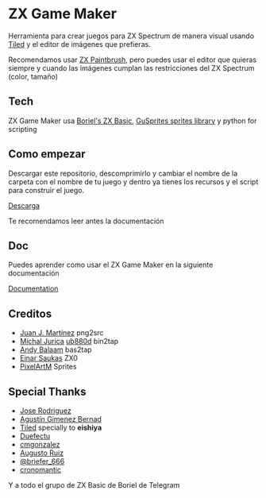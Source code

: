 # ZX Game Maker

Herramienta para crear juegos para ZX Spectrum de manera visual usando [Tiled](https://www.mapeditor.org/) y el editor de imágenes que prefieras.

Recomendamos usar [ZX Paintbrush](https://sourcesolutions.itch.io/zx-paintbrush), pero puedes usar el editor que quieras siempre y cuando las imágenes cumplan las restricciones del ZX Spectrum (color, tamaño)

## Tech

ZX Game Maker usa [Boriel's ZX Basic](https://zxbasic.readthedocs.io/en/docs/), [GuSprites sprites library](https://github.com/gusmanb/GuSprites) y python for scripting

## Como empezar

Descargar este repositorio, descomprimirlo y cambiar el nombre de la carpeta con el nombre de tu juego y dentro ya tienes los recursos y el script para construir el juego.

[Descarga](https://github.com/rtorralba/zx-game-maker-skeleton/archive/refs/heads/main.zip)

Te recomendamos leer antes la documentación

## Doc

Puedes aprender como usar el ZX Game Maker en la siguiente documentación

[Documentation](doc/00_index.md)

## Creditos

* [Juan J. Martínez](https://github.com/reidrac) png2src
* [Michal Jurica](https://sourceforge.net/u/mikezt/) [ub880d](https://sourceforge.net/u/ub880d) bin2tap
* [Andy Balaam](https://github.com/andybalaam) bas2tap
* [Einar Saukas](https://github.com/einar-saukas) ZX0
* [PixelArtM](https://twitter.com/PixelArtM) Sprites

## Special Thanks

* [Jose Rodriguez](https://github.com/boriel)
* [Agustín Gimenez Bernad](https://github.com/gusmanb)
* [Tiled](https://www.mapeditor.org/) specially to **eishiya**
* [Duefectu](https://twitter.com/Duefectu)
* [cmgonzalez](https://github.com/cmgonzalez)
* [Augusto Ruiz](https://github.com/AugustoRuiz)
* [@briefer_666](https://briefer.itch.io/)
* [cronomantic](https://github.com/cronomantic)

Y a todo el grupo de ZX Basic de Boriel de Telegram